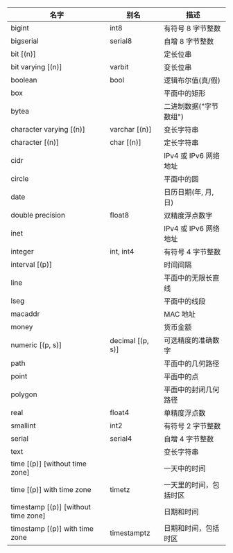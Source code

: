    名字                              |     别名         |    描述
----------------------------------- | ---------------- | ---------
bigint                              | int8             | 有符号 8 字节整数
bigserial                           | serial8          | 自增 8 字节整数
bit [(n)]                           |                  | 定长位串
bit varying [(n)]                   | varbit           | 变长位串
boolean                             | bool             | 逻辑布尔值(真/假)
box                                 |                  | 平面中的矩形
bytea                               |                  | 二进制数据("字节数组")
character varying [(n)]             | varchar [(n)]    | 变长字符串
character [(n)]                     | char [(n)]       | 定长字符串
cidr                                |                  | IPv4 或 IPv6 网络地址
circle                              |                  | 平面中的圆
date                                |                  | 日历日期(年, 月, 日)
double precision                    | float8           | 双精度浮点数字
inet                                |                  | IPv4 或 IPv6 网络地址
integer                             | int, int4        | 有符号 4 字节整数
interval [(p)]                      |                  | 时间间隔
line                                |                  | 平面中的无限长直线
lseg                                |                  | 平面中的线段
macaddr                             |                  | MAC 地址
money                               |                  | 货币金额
numeric [(p, s)]                    | decimal [(p, s)] | 可选精度的准确数字
path                                |                  | 平面中的几何路径
point                               |                  | 平面中的点
polygon                             |                  | 平面中的封闭几何路径
real                                | float4           | 单精度浮点数
smallint                            | int2             | 有符号 2 字节整数
serial                              | serial4          | 自增 4 字节整数
text                                |                  | 变长字符串
time [(p)] [without time zone]      |                  | 一天中的时间
time [(p)] with time zone           | timetz           | 一天里的时间，包括时区
timestamp [(p)] [without time zone] |                  |日期和时间
timestamp [(p)] with time zone      | timestamptz      | 日期和时间，包括时区

